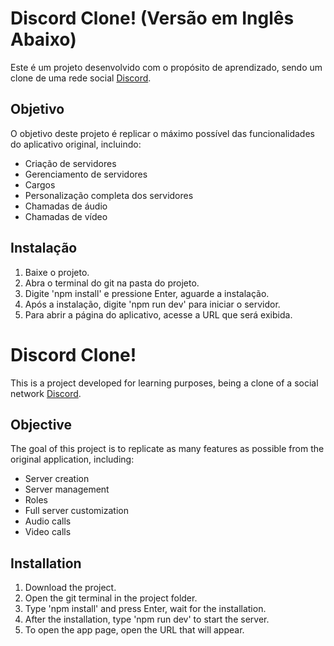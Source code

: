 
# Discord Clone! (Versão em Inglês Abaixo)

Este é um projeto desenvolvido com o propósito de aprendizado, sendo um clone de uma rede social [Discord](https://discord.com/).

## Objetivo

O objetivo deste projeto é replicar o máximo possível das funcionalidades do aplicativo original, incluindo:

- Criação de servidores
- Gerenciamento de servidores
- Cargos
- Personalização completa dos servidores
- Chamadas de áudio
- Chamadas de vídeo

## Instalação

1. Baixe o projeto.
2. Abra o terminal do git na pasta do projeto.
3. Digite 'npm install' e pressione Enter, aguarde a instalação.
4. Após a instalação, digite 'npm run dev' para iniciar o servidor.
5. Para abrir a página do aplicativo, acesse a URL que será exibida.

# Discord Clone!

This is a project developed for learning purposes, being a clone of a social network [Discord](https://discord.com/).

## Objective

The goal of this project is to replicate as many features as possible from the original application, including:

- Server creation
- Server management
- Roles
- Full server customization
- Audio calls
- Video calls

## Installation

1. Download the project.
2. Open the git terminal in the project folder.
3. Type 'npm install' and press Enter, wait for the installation.
4. After the installation, type 'npm run dev' to start the server.
5. To open the app page, open the URL that will appear.
